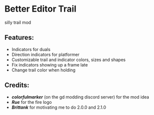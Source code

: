 # Better Editor Trail
silly trail mod

## Features:
- Indicators for duals
- Direction indicators for platformer
- Customizable trail and indicator colors, sizes and shapes
- Fix indicators showing up a frame late
- Change trail color when holding

## Credits:
- ***colorfulmarker*** (on the gd modding discord server) for the mod idea
- ***Rue*** for the fire logo
- ***Brittank*** for motivating me to do 2.0.0 and 2.1.0
